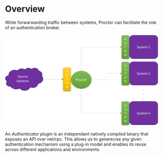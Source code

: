 # Overview

While forwarwarding traffic between systems, Proctor can facilitate the role of an authentication broker. 

![authentication](./images/authentication.png)

An  *Authenticator plugin* is an independant natively compiled binary that exposes an API over net/rpc. This allows us to generecise any given authentication mechanism using a plug-in model and enables its reuse across different applications and environments.


